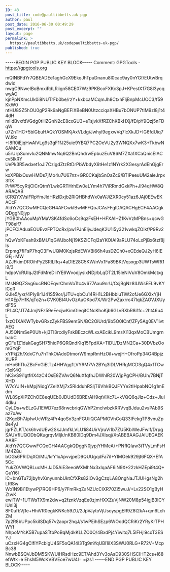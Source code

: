 ```yaml
---
ID: 43
post_title: code@paultibbetts.uk-pgp
author: paul
post_date: 2016-06-30 00:49:29
post_excerpt: ""
layout: page
permalink: >
  https://paultibbetts.uk/codepaultibbetts-uk-pgp/
published: true
---
```

-----BEGIN PGP PUBLIC KEY BLOCK-----
Comment: GPGTools - https://gpgtools.org

mQINBFdYr7QBEADEe1aghGcX9EkqJhTpuDnanu8l0cac9ay0nYGf/EUtwBrqdwid
nwgC9NweIBoBmxiRdLRiign58CE07Wz9PKBcoFXKc3pJ+KPestX17G8I3yoqwyAO
kjnPpNXmcUk0i8NUTrFb0be/rzY+kxbcaMCqmJh8CtxhFljBnpMcUOC3/f59KkW0
ntHU8SZ5hOU0gP2Rk9aNgBEFIXBeBN0UtzcciqaXHBu7bONUP7tIM9zl8j1t44dH
mIidBvxfdVGdg0tHZGnN2cE8cxGU3+eTsjvkXfRZChKBkHXj/fD/pY9Qzj5nFDqW
u7ZnTHC+5blGbuHAQkYOSMKjAxVLdg/Jwhyl9egxwVq7lcXkJD+IG6fdUiq7WJ9z
+I8R0iEjqHwAIVLg9s3gF1fJ25uie9YBQ7PC2OeVU2y3WNQXx7wK3+TkbwN6AMOu
u5rUrpSumvIu2QNMmwNq6Q2BnQhdrwEpbuzEuV86M7ZXa1XCaQnicEIACcv5IkRY
UePk3R5wdxet1oJl7CzigdZtzRtDrPbWbdyX6tHe1z1NYrk2XGesyrAdEhGjgErw
koXPBixOuwHMDs7jMo4u7U67nz+GR0CKajbSnOaZc9/BTIPeeuUM2aleJrpx3ftX
PrWP5cyRtjClCrQtmYLwkGRTHrhEw0eLYm4h7ViRRmdGxkPh+Jl94qHW8QARAQAB
tCRQYXVsIFRpYmJldHRzIDxjb2RlQHBhdWx0aWJiZXR0cy51az6JAj0EEwEKACcF
AldYr7QCGwMFCQeGH4AFCwkIBwMFFQoJCAsFFgIDAQACHgECF4AACgkQDggN0jyp
jYGB0hAAouMpYMaVSK4fdSc6oCs9qzFsEH+HFXAlHZ1KvVzMPBns+qcwGT98eif7
jPCFClAduaEOUEvzFPTQcRx/pw1PJnEIjvJdeqK2U1I5y321vwkqZOIkf/P9Rv2p
hQwYoKFeah9xBMU1qGWJboNj19KSZiCFql2aYKOIAI9aRLU74oLxPjBx6tzf8jIs
Erpmg7fIFsP7hqO3FwUQM0KzjsRdEWVBi66h4usDZCh0+xCEdeQJ2yH6IEGEj+MW
AZJFkimDROihPy2SRILRq+4aDIE28C5KW/nVx1Fa89BKtVqsxgp3UWTsWRt1i9/3
hdpoVcRUIqJ2tFdMreDiiIYE6WvodjysixNDjrbLqDT2L15leNIVuV8OmkMctxgL
lMsN9QZSvg6ucRNOEqvrChmVoTtc4v677Axu9nrU/CsjBgNz8IUWsEEL9vKYICoR
GJle5/yxr/4PIy8r1J41S59or/jJTU+qbCu14RH1L2BHbbiuTiW2ofJe6GXIxYjH
H1XEp7HfK/qTo2n+CVK0BI4UvOzAuOKod7X/Wr2PwZaxrrc47lqkZAOVJXUydF5S
tPL4C/JT74JmjNFz59eEecjwKimGIeqitCNcKhoKjb6GLvRXbR8i1fc+2ht46u4L
1xzO1XAKWTybvGRxzZykFBS9emSN/BC2OiUrd/9b5O0ICnf/ZFy5Ag0EV1ivtAEQ
AJ5QNmSeP0Uh+kj3Tl3rcdlyFskBEczcWLxxAEcikL9msXl13qxMoCBUmgrnbabC
gCFu1Z1dakGagSH75hidP6QRQndKIq15FpdXA+TlDU/DzMN2Ca+30DVbzOomGYqP
xYPkj2h/XdxCYu7hThkOiAdoDtmorW9mpRmHzOil+wejH+OfroPp34G4BpjzXURP
mHo6hTIuZBcFnGiEtTz4HHVgg1LVY9M7Vr2BYq3IDLVHRgMCD3gQ4x1TCwr3xK4O
hK3vS9i1gtfrlX4zC4OsE8ZVAvQ6NuXfqfnJDWhIR20WjpPgCPH/BUh/7BNjTXHD
W7cYJIN+kMpjNidgYZelXMj7x5RIdduhRSljT6VhkBQJFYYe2tIHpabNQ1g1mEdm
WL8SpXiPZChOE8eqUEb0JDUdD6BRErAH9qtViXc7L+kVQQ6qJIz+Cdz+JluI4dku
CyLDs+wELzGJ1EWD7ez68rwcbriqGWhP2mclwbzkRRVvqBJduu2vsPAb9Saz7xAw
i2KgcBh7JpIwUcWRz4Pr4qoSn3znFGUliQCAPMOVhCoQ33IFekgTP8vnuZp8e4yJ
jgrFZLKT/ck6hvdUEw2SkJJmfkLVLU1i84UirVjruVi1b7ZU5KblWeJFwIf/Drpg
SAUVfIUQODbQKugrqvMIjk/nKB80lDq9Dm4JXIsqj/XtABEBAAGJAiUEGAEKAA8F
AldYr7QCGwwFCQeGH4AACgkQDggN0jypjYHMeA/+PNfIQIaw3tTVyLmFsHIM4Z8u
bOGs6PRlDqXO/MU/krY1xApvvjpeD9QUUgqdFa7iI+YIMOek929jt6FQX+EfA5Cc
YukZ0VWQBLucMHJJD5AiE3eeoWXMhNx3xIqaAF6iN9X+22zkHZEpi9t4Q+GuYi6l
iC+bnGTu72jbyhvXmyunnbUktCfXRs82IOv3gCzqLA8OngNaJTJUHgsNg2hLRISw
Wo1N9Bi1EtywPj7RQ9HP6/y7FmRkqZaNZUcClXR70Zi5wuJ/+Lv22SO1gByHZtwK
ewITW+1UTWsTX9m2dw+q2fznkVzqEe0zjmHXXZuVjNW20M8p54igjB3ICYlUni3j
8F0ufbVj1e+HhiVR0egkKNKc59ZU/2JpVJytoVjUsoyspgER9Z8t2kA+qm6LchZM
7p2R8bUPpc5kilSDq57v2aopr2hqJ/s1wPEihSEzp6WOodQCRiKr2YRyKrTPHWYf
NhpoMYcK5B7upaSTtbPoBqMjdkKLLZO0O/4BxdPj4Yiwitq7L5lFHjl9coT3ESYJ
uCzxHG4gCIflYPcbigU4SF5oQA14l3Tg9mYqUBl1iIX3SWU0RLG+R72V+McpBc38
NnwbBSQVJbDM5SKWUiHRsdHzc9ET/Ahd3Yv3oAsD930SHSCIHT2cs+l68efWtk+e
EhsM5WcKVBVEoe7wU4I=
=jzs1
-----END PGP PUBLIC KEY BLOCK-----